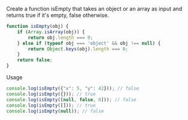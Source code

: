 Create a function isEmpty that takes an object or an array as input and returns true if it's empty, false otherwise.

```javascript
function isEmpty(obj) {
    if (Array.isArray(obj)) {
        return obj.length === 0;
    } else if (typeof obj === 'object' && obj !== null) {
        return Object.keys(obj).length === 0;
    }
    return false;
}
```

Usage

```javascript
console.log(isEmpty({"x": 5, "y": 42})); // false
console.log(isEmpty({})); // true
console.log(isEmpty([null, false, 0])); // false
console.log(isEmpty([])); // true
console.log(isEmpty(null)); // false
```